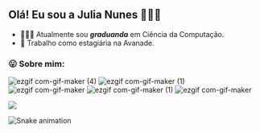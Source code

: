 ## Olá! Eu sou a Julia Nunes 🙋🏻‍♀️

- 👩🏻‍💻 Atualmente sou ***graduanda*** em Ciência da Computação.
- 🧡 Trabalho como estagiária na Avanade.

<h3 align=""> <b> 😛 Sobre mim: </b> </h3>

![ezgif com-gif-maker (4)](https://user-images.githubusercontent.com/106779241/183421412-b6d5c309-0980-48c3-a1f0-7cdc3fb87320.gif) 
![ezgif com-gif-maker (1)](https://user-images.githubusercontent.com/106779241/183424593-7cec5e7a-2fe0-4297-a661-2b84ed164bac.gif)
![ezgif com-gif-maker](https://user-images.githubusercontent.com/106779241/183425290-053b051e-a194-4444-bad0-a22e776f0f27.gif)
![ezgif com-gif-maker (1)](https://user-images.githubusercontent.com/106779241/183429564-939221ab-4969-4014-86fb-6e626c3c4ae9.gif)
![ezgif com-gif-maker](https://user-images.githubusercontent.com/106779241/183431419-7fc2ae9b-ed83-4b2e-9ee0-1a2b1b290bf6.gif)




 <div>
 
 <a href="https://www.linkedin.com/in/julia-nunes-325116211/" target="_blank"><img src="https://img.shields.io/badge/-LinkedIn-%230077B5?style=for-the-badge&logo=linkedin&logoColor=white" target="_blank"></a> 
 
 ![Snake animation](https://github.com/julia-nsantos/julia-nsantos/blob/output/github-contribution-grid-snake.svg)
